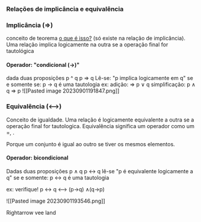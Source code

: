 ### Relações de implicância e equivalência

### Implicância ($\Rightarrow$) 
conceito de teorema [o que é isso?](https://piazza.com/class_profile/get_resource/h9vrn1qe5ig6i/hcn7d17z6vf4cq) (só existe na relação de implicância). Uma relação implica logicamente na outra se a operação final for tautológica
#### Operador: "condicional ($\rightarrow$)"
dada duas proposições p ^ q
p $\Rightarrow$ q
Lê-se: "p implica logicamente em q"
se e somente se:
p -> q é uma tautologia
ex: adição: $\Rightarrow$ p $\vee$ q
simplificação: p $\land$ q $\Rightarrow$ p
![[Pasted image 20230901191847.png]]

### Equivalência (<-->)
Conceito de igualdade. Uma relação é logicamente equivalente a outra se a operação final for tautologica. Equivalência significa um operador como um =, .

Porque um conjunto é igual ao outro se tiver os mesmos elementos. 
#### Operador: bicondicional 
Dadas duas proposições p $\land$ q
p <-> q
lê-se "p é equivalente logicamente a q"
se e somente: 
p <-> q é uma tautologia 

ex: verifique!
p <-> q <--> (p->q) $\land$(q->p) 

![[Pasted image 20230901193546.png]]


Rightarrow vee land